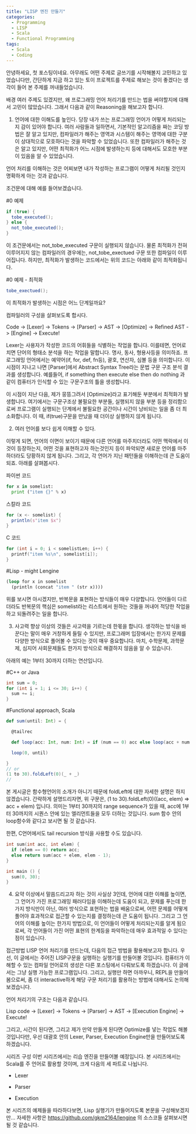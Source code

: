 ```yaml
---
title: "LISP 엔진 만들기"
categories:
  - Programming
  - LISP
  - Scala
  - Functional Programming
tags:
  - Scala
  - Coding
---
```


안녕하세요, 첫 포스팅이네요. 아무래도 어떤 주제로 글쓰기를 시작해볼지 고민하고 있었습니다만, 간단하게 지금 하고 있는 토이 프로젝트를 주제로 해보는 것이 좋겠다는 생각이 들어 본 주제를 꺼내들었습니다.

배경
여러 주제도 있겠지만, 왜 프로그래밍 언어 처리기를 만드는 법을 써야할지에 대해서 고민이 많았습니다. 그래서 다음과 같이 Reasoning을 해보고자 합니다.

1) 언어에 대한 이해도를 높인다.
당장 내가 쓰는 프로그래밍 언어가 어떻게 처리되는지 감이 있어야 합니다. 여러 사람들과 일하면서, 기본적인 알고리즘을 짜는 코딩 방법은 잘 알고 있지만, 컴파일러가 해주는 영역과 시스템이 해주는 영역에 대한 구분이 상대적으로 모호하다는 것을 파악할 수 있었습니다. 또한 컴파일러가 해주는 것은 알고 있지만, 어떤 최적화가 어느 시점에 발생하는지 등에 대해서도 모호한 부분이 있음을 알 수 있었습니다.

언어 처리를 이해하는 것은 어찌보면 내가 작성하는 프로그램이 어떻게 처리될 것인지 명확하게 아는 것과 같습니다.

조건문에 대해 예를 들어보겠습니다.

#0 예제
```java
if (true) {
  tobe_executed();
} else {
  not_tobe_executed();
}
````

이 조건문에서는 not_tobe_executed 구문이 실행되지 않습니다. 물론 최적화가 전혀 이루어지지 않는 컴파일러의 경우에는, not_tobe_exectued 구문 또한 컴파일이 이루어집니다.
하지만, 최적화가 발생하는 코드에서는 위의 코드는 아래와 같이 최적화됩니다.

#0 예제 - 최적화
```java
tobe_exectued();
```
이 최적화가 발생하는 시점은 어느 단계일까요?

컴파일러의 구성을 살펴보도록 합시다.

Code -> [Lexer] -> Tokens -> [Parser] -> AST -> [Optimize] -> Refined AST ->  [Engine] -> Execute!

Lexer는 사용자가 작성한 코드의 어휘들을 식별하는 작업을 합니다. 이를테면, 언어로 치면 단어의 형태소 분석을 하는 작업을 말합니다. 명사, 동사, 형용사등을 의미하죠. 프로그래밍 언어에서는 예약어(if, for, def, fn등), 괄호, 연산자, 심볼 등을 의미합니다. 이 시점이 지나고 나면 [Parser]에서 Abstract Syntax Tree라는 문법 구문 구조 분석 결과를 생성합니다. 예를들어, if something then execute else then do nothing 과 같이 컴퓨터가 인식할 수 있는 구문구조의 틀을 생성합니다.

이 시점이 지난 다음, 제가 뭉뜽그려서 [Optimize]라고 표기해둔 부분에서 최적화가 발생합니다. 여기에서는 구문구조상 불필요한 부분들, 실행되지 않을 부분 등을 정리함으로써 프로그램이 실행되는 단계에서 불필요한 공간이나 시간이 낭비되는 일을 좀 더 최소화합니다. 이 때, if(true)구문을 만났을 때 더이상 실행하지 않게 됩니다.

2) 여러 언어를 보다 쉽게 이해할 수 있다.

이렇게 되면, 언어의 이면이 보이기 때문에 다른 언어를 마주치더라도 어떤 맥락에서 이것이 등장하는지, 어떤 것을 표현하고자 하는것인지 등이 파악되면 새로운 언어를 마주하더라도 당황하지 않게 됩니다. 그리고, 각 언어가 지닌 패턴들을 이해하는데 큰 도움이 되죠. 아래를 살펴봅시다.

파이썬 코드
```python
for x in somelist:
  print ("item {}" % x)
```

스칼라 코드
```scala
for (x <- somelist) {
  println(s"item $x")
}
```

C 코드
```c++
for (int i = 0; i < somelistLen; i++) {
  printf("item %s\n", somelist[i]);
}
```

#Lisp - might Lengine

```lisp
(loop for x in somelist
  (println (concat "item " (str x))))
```

위를 보시면 아시겠지만, 반복문을 표현하는 방식들이 매우 다양합니다. 언어들이 다르더라도 반복문의 핵심은 somelist라는 리스트에서 원하는 것들을 꺼내어 적당한 작업을 하고 되돌려주는 일을 합니다.

3) 사고력 향상
이상의 것들은 사고력을 기르는데 한몫을 합니다. 생각하는 방식을 바꾼다는 말이 매우 거창하게 들릴 수 있지만, 프로그래머 입장에서는 한가지 문제를 다양한 방식으로 풀어볼 수 있다는 것이 매우 중요합니다. 마치, 수학문제, 과학문제, 심지어 사회문제들도 한가지 방식으로 해결하지 않음을 알 수 있습니다.

아래의 예는 1부터 30까지 더하는 연산입니다.

#C++ or Java
```c++
int sum = 0;
for (int i = 1; i <= 30; i++) {
  sum += i;
}
```

#Functional approach, Scala

```scala
def sum(until: Int) = {

  @tailrec

  def loop(acc: Int, num: Int) = if (num == 0) acc else loop(acc + num, num - 1)

  loop(0, until)

}
// or
(1 to 30).foldLeft(0)(_ + _)
//
```

본 게시글은 함수형언어의 소개가 아니기 때문에 foldLeft에 대한 자세한 설명은 하지 않겠습니다. 간략하게 설명드리자면, 위 구문은, (1 to 30).foldLeft(0)((acc, elem) => acc + elem) 입니다. 의미는 1부터 30까지의 range sequence가 있을 때, acc에 1부터 30까지의 시퀀스 안에 있는 엘리먼트들을 모두 더하는 것입니다. sum 함수 안의 loop함수와 같다고 보시면 될 것 같습니다.



한편, C언어에서도 tail recursion 방식을 사용할 수도 있습니다.

```c
int sum(int acc, int elem) {
  if (elem == 0) return acc;
  else return sum(acc + elem, elem - 1);
}

int main () {
  sum(0, 30);
}
```

4) 요약
이상에서 말씀드리고자 하는 것이 사실상 3인데, 언어에 대한 이해를 높이면, 그 언어가 가진 프로그래밍 패러다임을 이해하는데 도움이 되고, 문제를 푸는데 한가지 방식만이 아닌, 여러 방식으로 표현하는 법을 배움으로써, 어떤 문제를 어떻게 풀어야 효과적으로 접근할 수 있는지를 결정하는데 큰 도움이 됩니다. 그리고 그 언어의 이해를 높이는 한가지 방법으로, 이 언어들이 어떻게 처리되는지를 알게 됨으로써, 각 언어들이 가진 어떤 표현의 한계등을 파악하는데 매우 효과적일 수 있다는 점이 있습니다.

접근방법
LISP 언어 처리기를 만드는데, 다음의 접근 방법을 활용해보고자 합니다. 우선, 이 글에서는 주어진 LISP구문을 실행하는 실행기를 만들어볼 것입니다. 컴퓨터가 이해할 수 있는 컴파일 언어로의 생성은 다른 포스팅에서 다뤄보도록 하겠습니다. 이 글에서는 그냥 실행 가능한 프로그램입니다. 그리고, 실행만 하면 아까우니, REPL을 만들어봄으로써, 좀 더 interactive하게 해당 구문 처리기를 활용하는 방법에 대해서도 논의해보겠습니다.

언어 처리기의 구조는 다음과 같습니다.

Lisp code -> [Lexer] -> Tokens -> [Parser] -> AST -> [Execution Engine] -> Execute!

그리고, 시간이 된다면, 그리고 제가 만약 만들게 된다면 Optimize를 넣는 작업도 해볼 것입니다만, 우선 대괄호 안의 Lexer, Parser, Execution Engine만을 만들어보도록 하겠습니다.

시리즈 구성
이번 시리즈에서는 리습 엔진을 만들어볼 예정입니다. 본 시리즈에서는 Scala를 주 언어로 활용할 것이며, 크게 다음의 세 파트로 나뉩니다.

- Lexer

- Parser

- Execution

본 시리즈의 예제들을 따라하다보면, Lisp 실행기가 만들어지도록 본문을 구성해보겠지만... 자세한 사항은 https://github.com/gkm2164/lengine 의 소스코들 살펴보시면 될 것 같습니다.